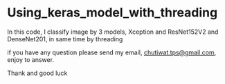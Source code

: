 # Using_keras_model_with_threading
In this code, I classify image by 3 models, Xception and ResNet152V2 and DenseNet201, in same time by threading

if you have any question please send my email, chutiwat.tps@gmail.com, enjoy to answer.

Thank and good luck
